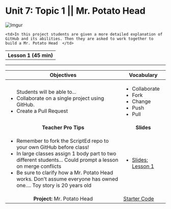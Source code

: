 # Unit 7: Topic 1 || Mr. Potato Head
 ![Imgur](http://i.imgur.com/Vy06FW3.gif)
  
<table>
<tr>
	<th>Lesson 1 (45 min)</th>
</tr>
<tr>

	<td>In this project students are given a more detailed explanation of GitHub and its abilities. Then they are asked to work together to build a Mr. Potato Head  </td>

</tr>
</table>

***


| Objectives | Vocabulary |
|-------|-------|
| <ul>Students will be able to...<li> Collaborate on a single project using GitHub.</li> <li>Create a Pull Request</li> </ul>  | <ul>  <li>Collaborate</li> <li>Fork</li> <li>Change</li><li>Push</li><li>Pull</li></ul> | 
| <center> **Teacher Pro Tips** </center> |<center> **Slides** </center> |
|<ul><li>Remember to fork the ScriptEd repo to your own GitHub before class!</li> <li>In large classes assign 1 body part to two different students... Could prompt a lesson on merge conflicts </li><li>Be sure to clarify how a Mr. Potato Head works. Don't assume everyone has owned one.... Toy story is 20 years old</li></ul>| <ul><li><a href = "https://docs.google.com/presentation/d/1qlU80O5iLEBlFel9XmOaGRGyXcwlDYDarQCwCs8Bj1U/edit?usp=sharing">Slides: Lesson 1</a></li></ul> | 
| <center>**Project:** Mr. Potato Head </center>| [Starter Code](https://github.com/ScriptEdcurriculum/Mr_Potato_Head)  |





